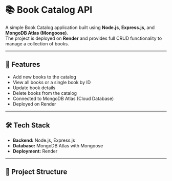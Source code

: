 # 📚 Book Catalog API

A simple Book Catalog application built using **Node.js**, **Express.js**, and **MongoDB Atlas (Mongoose)**.  
The project is deployed on **Render** and provides full CRUD functionality to manage a collection of books.

---

## 🚀 Features
- Add new books to the catalog
- View all books or a single book by ID
- Update book details
- Delete books from the catalog
- Connected to MongoDB Atlas (Cloud Database)
- Deployed on Render

---

## 🛠️ Tech Stack
- **Backend:** Node.js, Express.js
- **Database:** MongoDB Atlas with Mongoose
- **Deployment:** Render

---

## 📂 Project Structure
